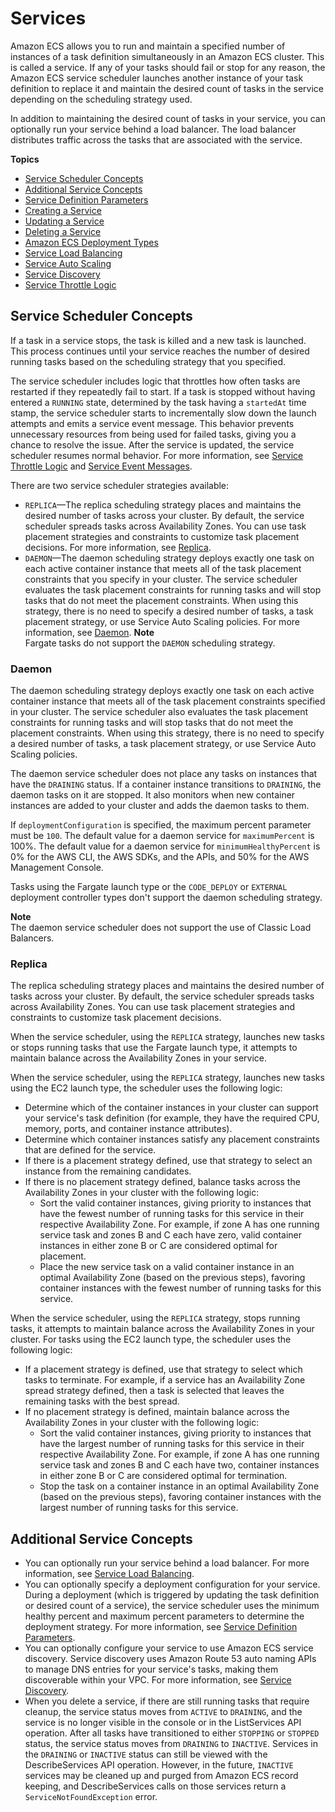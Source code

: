 # Services<a name="ecs_services"></a>

Amazon ECS allows you to run and maintain a specified number of instances of a task definition simultaneously in an Amazon ECS cluster\. This is called a service\. If any of your tasks should fail or stop for any reason, the Amazon ECS service scheduler launches another instance of your task definition to replace it and maintain the desired count of tasks in the service depending on the scheduling strategy used\.

In addition to maintaining the desired count of tasks in your service, you can optionally run your service behind a load balancer\. The load balancer distributes traffic across the tasks that are associated with the service\.

**Topics**
+ [Service Scheduler Concepts](#service_scheduler)
+ [Additional Service Concepts](#service_concepts)
+ [Service Definition Parameters](service_definition_parameters.md)
+ [Creating a Service](create-service.md)
+ [Updating a Service](update-service.md)
+ [Deleting a Service](delete-service.md)
+ [Amazon ECS Deployment Types](deployment-types.md)
+ [Service Load Balancing](service-load-balancing.md)
+ [Service Auto Scaling](service-auto-scaling.md)
+ [Service Discovery](service-discovery.md)
+ [Service Throttle Logic](service-throttle-logic.md)

## Service Scheduler Concepts<a name="service_scheduler"></a>

If a task in a service stops, the task is killed and a new task is launched\. This process continues until your service reaches the number of desired running tasks based on the scheduling strategy that you specified\.

The service scheduler includes logic that throttles how often tasks are restarted if they repeatedly fail to start\. If a task is stopped without having entered a `RUNNING` state, determined by the task having a `startedAt` time stamp, the service scheduler starts to incrementally slow down the launch attempts and emits a service event message\. This behavior prevents unnecessary resources from being used for failed tasks, giving you a chance to resolve the issue\. After the service is updated, the service scheduler resumes normal behavior\. For more information, see [Service Throttle Logic](service-throttle-logic.md) and [Service Event Messages](service-event-messages.md)\.

There are two service scheduler strategies available:
+ `REPLICA`—The replica scheduling strategy places and maintains the desired number of tasks across your cluster\. By default, the service scheduler spreads tasks across Availability Zones\. You can use task placement strategies and constraints to customize task placement decisions\. For more information, see [Replica](#service_scheduler_replica)\.
+ `DAEMON`—The daemon scheduling strategy deploys exactly one task on each active container instance that meets all of the task placement constraints that you specify in your cluster\. The service scheduler evaluates the task placement constraints for running tasks and will stop tasks that do not meet the placement constraints\. When using this strategy, there is no need to specify a desired number of tasks, a task placement strategy, or use Service Auto Scaling policies\. For more information, see [Daemon](#service_scheduler_daemon)\.
**Note**  
Fargate tasks do not support the `DAEMON` scheduling strategy\.

### Daemon<a name="service_scheduler_daemon"></a>

The daemon scheduling strategy deploys exactly one task on each active container instance that meets all of the task placement constraints specified in your cluster\. The service scheduler also evaluates the task placement constraints for running tasks and will stop tasks that do not meet the placement constraints\. When using this strategy, there is no need to specify a desired number of tasks, a task placement strategy, or use Service Auto Scaling policies\.

The daemon service scheduler does not place any tasks on instances that have the `DRAINING` status\. If a container instance transitions to `DRAINING`, the daemon tasks on it are stopped\. It also monitors when new container instances are added to your cluster and adds the daemon tasks to them\.

If `deploymentConfiguration` is specified, the maximum percent parameter must be `100`\. The default value for a daemon service for `maximumPercent` is 100%\. The default value for a daemon service for `minimumHealthyPercent` is 0% for the AWS CLI, the AWS SDKs, and the APIs, and 50% for the AWS Management Console\.

Tasks using the Fargate launch type or the `CODE_DEPLOY` or `EXTERNAL` deployment controller types don't support the daemon scheduling strategy\.

**Note**  
The daemon service scheduler does not support the use of Classic Load Balancers\.

### Replica<a name="service_scheduler_replica"></a>

The replica scheduling strategy places and maintains the desired number of tasks across your cluster\. By default, the service scheduler spreads tasks across Availability Zones\. You can use task placement strategies and constraints to customize task placement decisions\.

When the service scheduler, using the `REPLICA` strategy, launches new tasks or stops running tasks that use the Fargate launch type, it attempts to maintain balance across the Availability Zones in your service\.

When the service scheduler, using the `REPLICA` strategy, launches new tasks using the EC2 launch type, the scheduler uses the following logic:
+ Determine which of the container instances in your cluster can support your service's task definition \(for example, they have the required CPU, memory, ports, and container instance attributes\)\.
+ Determine which container instances satisfy any placement constraints that are defined for the service\.
+ If there is a placement strategy defined, use that strategy to select an instance from the remaining candidates\.
+ If there is no placement strategy defined, balance tasks across the Availability Zones in your cluster with the following logic:
  + Sort the valid container instances, giving priority to instances that have the fewest number of running tasks for this service in their respective Availability Zone\. For example, if zone A has one running service task and zones B and C each have zero, valid container instances in either zone B or C are considered optimal for placement\.
  + Place the new service task on a valid container instance in an optimal Availability Zone \(based on the previous steps\), favoring container instances with the fewest number of running tasks for this service\.

When the service scheduler, using the `REPLICA` strategy, stops running tasks, it attempts to maintain balance across the Availability Zones in your cluster\. For tasks using the EC2 launch type, the scheduler uses the following logic: 
+ If a placement strategy is defined, use that strategy to select which tasks to terminate\. For example, if a service has an Availability Zone spread strategy defined, then a task is selected that leaves the remaining tasks with the best spread\.
+ If no placement strategy is defined, maintain balance across the Availability Zones in your cluster with the following logic:
  + Sort the valid container instances, giving priority to instances that have the largest number of running tasks for this service in their respective Availability Zone\. For example, if zone A has one running service task and zones B and C each have two, container instances in either zone B or C are considered optimal for termination\.
  + Stop the task on a container instance in an optimal Availability Zone \(based on the previous steps\), favoring container instances with the largest number of running tasks for this service\.

## Additional Service Concepts<a name="service_concepts"></a>
+ You can optionally run your service behind a load balancer\. For more information, see [Service Load Balancing](service-load-balancing.md)\.
+ You can optionally specify a deployment configuration for your service\. During a deployment \(which is triggered by updating the task definition or desired count of a service\), the service scheduler uses the minimum healthy percent and maximum percent parameters to determine the deployment strategy\. For more information, see [Service Definition Parameters](service_definition_parameters.md)\.
+ You can optionally configure your service to use Amazon ECS service discovery\. Service discovery uses Amazon Route 53 auto naming APIs to manage DNS entries for your service's tasks, making them discoverable within your VPC\. For more information, see [Service Discovery](service-discovery.md)\.
+ When you delete a service, if there are still running tasks that require cleanup, the service status moves from `ACTIVE` to `DRAINING`, and the service is no longer visible in the console or in the ListServices API operation\. After all tasks have transitioned to either `STOPPING` or `STOPPED` status, the service status moves from `DRAINING` to `INACTIVE`\. Services in the `DRAINING` or `INACTIVE` status can still be viewed with the DescribeServices API operation\. However, in the future, `INACTIVE` services may be cleaned up and purged from Amazon ECS record keeping, and DescribeServices calls on those services return a `ServiceNotFoundException` error\.